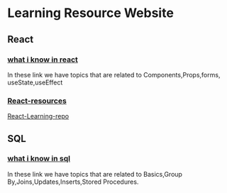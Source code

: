 # Learning Resource Website
## React
### [what i know in react ](react-learning-docs/what-i-know-in-react.md)
In these link we have topics that are related to Components,Props,forms, useState,useEffect

### [React-resources](react-learning-docs/react-resources.md)

[React-Learning-repo](https://github.com/BandlaR2/React-Learning-repo)


## SQL
### [what i know in sql](what-i-know-in-sql.md)
In these link we have topics that are related to Basics,Group By,Joins,Updates,Inserts,Stored Procedures.
